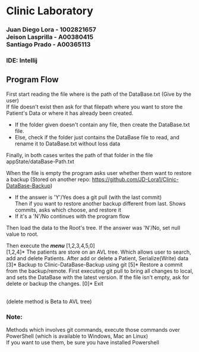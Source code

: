 # Clinic Laboratory
### Juan Diego Lora - 1002821657 <br>Jeison Lasprilla - A00380415 <br>Santiago Prado - A00365113
### IDE: Intellij
## Program Flow
First start reading the file where is the path of the DataBase.txt (Give by the user)<br>
If file doesn't exist then ask for that filepath where you want to store the Patient's Data or where it has already been created.

* If the folder given doesn't contain any file, then create the DataBase.txt file.
* Else, check if the folder just contains the DataBase file to read, and rename it to DataBase.txt without loss data<br>

Finally, in both cases writes the path of that folder in the file appState/dataBase-Path.txt<br>

When the file is empty the program asks user whether them want to restore a backup (Stored on another repo: https://github.com/JD-Lora1/Clinic-DataBase-Backup)

- If the answer is 'Y'/Yes does a git pull (with the last commit)<br>
Then if you want to restore another backup different from last. Shows commits, asks which choose, and restore it<br>
- If it's a 'N'/No continues with the program flow

Then load the data to the Root's tree. If the answer was 'N'/No, set null value to root.

Then execute the _**menu**_ [1,2,3,4,5,0]<br>
[1,2,4]* The patients are store on an AVL tree. Which allows user to search, add and delete Patients.
After add or delete a Patient, Serialize(Write) data
[3]* Backup to Clinic-DataBase-Backup using git
[5]* Restore a commit from the backup/remote. First executing git pull to bring all changes to local, and sets the DataBase with the latest version.
If the file isn't empty, ask for delete or backup the changes.
[0]* Exit

<br>(delete method is Beta to AVL tree)
<br>
### Note:
Methods which involves git commands, execute those commands over PowerShell (which is available to Windows, Mac an Linux)<br>
If you want to use them, be sure you have installed Powershell
